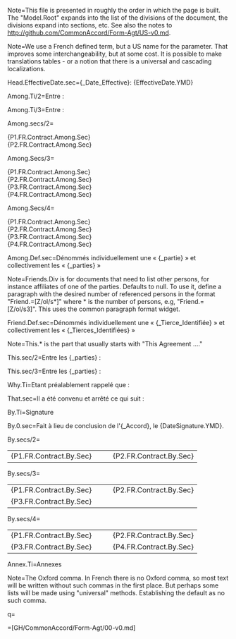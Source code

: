 Note=This file is presented in roughly the order in which the page is built.  The "Model.Root" expands into the list of the divisions of the document, the divisions expand into sections, etc.  See also the notes to http://github.com/CommonAccord/Form-Agt/US-v0.md.

Note=We use a French defined term, but a US name for the parameter.  That improves some interchangeability, but at some cost.  It is possible to make translations tables - or a notion that there is a universal and cascading localizations.
 
Head.EffectiveDate.sec={_Date_Effective}: {EffectiveDate.YMD}

Among.Ti/2=Entre :

Among.Ti/3=Entre :

Among.secs/2=<ul type="none" style="padding-left: 0"><li>{P1.FR.Contract.Among.Sec}</li><li>{P2.FR.Contract.Among.Sec}</li></ul>

Among.Secs/3=<ul type="none" style="padding-left: 0"><li>{P1.FR.Contract.Among.Sec}</li><li>{P2.FR.Contract.Among.Sec}</li><li>{P3.FR.Contract.Among.Sec}</li><li>{P4.FR.Contract.Among.Sec}</li></ul>

Among.Secs/4=<ul type="none" style="padding-left: 0"><li>{P1.FR.Contract.Among.Sec}</li><li>{P2.FR.Contract.Among.Sec}</li><li>{P3.FR.Contract.Among.Sec}</li><li>{P4.FR.Contract.Among.Sec}</li></ul>

Among.Def.sec=Dénommés individuellement une « {_partie} » et collectivement les « {_parties} »
 
Note=Friends.Div is for documents that need to list other persons, for instance affiliates of one of the parties.  Defaults to null.  To use it, define a paragraph with the desired number of referenced persons in the format "Friend.=[Z/ol/s*]" where * is the number of persons, e.g, "Friend.=[Z/ol/s3]".  This uses the common paragraph format widget.

Friend.Def.sec=Dénommés individuellement une « {_Tierce_Identifiée} » et collectivement les « {_Tierces_Identifiées} »

Note=This.* is the part that usually starts with "This Agreement ...."

This.sec/2=Entre les {_parties} :

This.sec/3=Entre les {_parties} :

Why.Ti=Etant préalablement rappelé que :

That.sec=Il a été convenu et arrêté ce qui suit :

By.Ti=Signature

By.0.sec=Fait à lieu de conclusion de l'{_Accord}, le {DateSignature.YMD}.

By.secs/2=<table><tr><td valign=top>{P1.FR.Contract.By.Sec}</td><td valign=top>   </td><td valign=top>{P2.FR.Contract.By.Sec}</td></tr></table>

By.secs/3=<table><tr><td valign=top>{P1.FR.Contract.By.Sec}</td><td valign=top>   </td><td valign=top>{P2.FR.Contract.By.Sec}</td></tr><tr><td valign=top>{P3.FR.Contract.By.Sec}</td><td valign=top>   </td><td valign=top></td></tr></table>

By.secs/4=<table><tr><td valign=top>{P1.FR.Contract.By.Sec}</td><td valign=top>   </td><td valign=top>{P2.FR.Contract.By.Sec}</td></tr><tr><td valign=top>{P3.FR.Contract.By.Sec}</td><td valign=top>   </td><td valign=top>{P4.FR.Contract.By.Sec}</td></tr></table>
 
Annex.Ti=Annexes

Note=The Oxford comma.  In French there is no Oxford comma, so most text will be written without such commas in the first place.  But perhaps some lists will be made using "universal" methods.  Establishing the default as no such comma.

q=</i>

=[GH/CommonAccord/Form-Agt/00-v0.md]